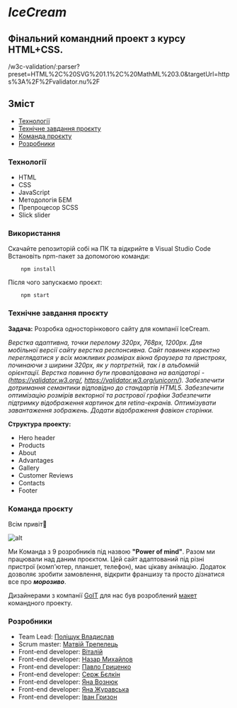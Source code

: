 # ***IceCream***

## Фінальний командний проект з курсу HTML+CSS.

/w3c-validation/:parser?preset=HTML%2C%20SVG%201.1%2C%20MathML%203.0&targetUrl=https%3A%2F%2Fvalidator.nu%2F

## Зміст
- [Технології](#Технології)
- [Технічне завдання проєкту](#Технічне-завдання-проєкту)
- [Команда проєкту](#Команда-проєкту)
- [Розробники](#Розробники)

### Технології
- HTML
- CSS
- JavaScript
- Методологія БЕМ
- Препроцесор SCSS
- Slick slider

### Використання
Скачайте репозиторій собі на ПК та відкрийте в Visual Studio Code
Встановіть npm-пакет за допомогою команди:
~~~
    npm install
~~~
Після чого запускаємо проєкт:
~~~
    npm start
~~~

### Технічне завдання проєкту
**Задача:**
 Розробка односторінкового сайту для компанії IceCream.

*Верстка адаптивна, точки перелому 320px, 768px, 1200px. Для мобільної версії сайту верстка респонсивна. Сайт повинен коректно переглядатися у всіх можливих розмірах вікна браузера та пристроях, починаючи з ширини 320px, як у портретній, так і в альбомній орієнтації. Верстка повинна бути провалідована на валідаторі - (https://validator.w3.org/, https://validator.w3.org/unicorn/). Забезпечити дотримання семантики відповідно до стандартів HTML5. Забезпечити оптимізацію розмірів векторної та растрової графіки Забезпечити підтримку відображення картинок для retina-екранів. Оптимізувати завантаження зображень. Додати відображення фавікон сторінки.*

**Структура проекту:**
- Hero header
- Products
- About
- Advantages
- Gallery
- Customer Reviews
- Contacts
- Footer

### Команда проєкту
Всім привіт👋

![alt](https://cdn.discordapp.com/attachments/1005192631367762002/1006146548008226869/mind-search.jpg "Power of mind")

Ми Команда з 9 розробників під назвою **"Power of mind"**. Разом ми працювали над даним проєктом. Цей сайт адаптований під різні пристрої (комп'ютер, планшет, телефон), має цікаву анімацію. Додаток дозволяє зробити замовлення, відкрити франшизу та просто дізнатися все про ***морозиво***.

Дизайнерами з компанії [GoIT](https://m.goit.global/ua/new/) для нас був розроблений [макет](https://www.figma.com/file/M4fl8V7wQuB76TLCduZ92r/IceCream-En-(Copy)?t=NQbh2KoYTrDvVB4W-6) командного проекту.

### Розробники
- Team Lead: [Поліщук Владислав](https://github.com/vladpolischchuk)
- Scrum master: [Матвій Трепелець](MatveiTrepelets)
- Front-end developer: [Віталій](https://github.com/Vitalii-Volianyk)
- Front-end developer: [Назар Михайлов](https://github.com/nazoferon01)
- Front-end developer: [Павло Гриценко](https://github.com/Gpavlik)
- Front-end developer: [Серж Бєлкін](https://github.com/serge-belkin)
- Front-end developer: [Яна Вознюк](https://github.com/Yana16)
- Front-end developer: [Яна Журавська](https://github.com/YanikZhuravskaya)
- Front-end developer: [Іван Гризон](https://github.com/Grizon)
